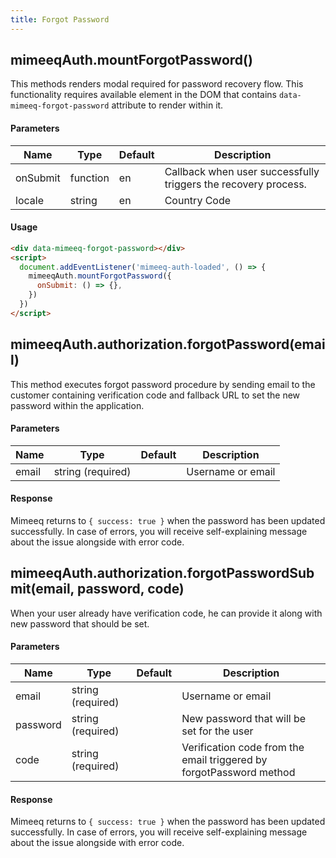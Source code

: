 ```yaml
---
title: Forgot Password
---
```


## mimeeqAuth.mountForgotPassword()

This methods renders modal required for password recovery flow. This functionality requires
available element in the DOM that contains `data-mimeeq-forgot-password` attribute to
render within it.

#### Parameters

| Name           | Type              | Default | Description                                                                                                     |
| -------------- | ----------------- | -------  | --------------------------------------------------------------------------------------------------------------- |
| onSubmit       | function          | en       | Callback when user successfully triggers the recovery process.                                                                                          |
| locale         | string            | en       | Country Code                                                                                          |

#### Usage

```html
<div data-mimeeq-forgot-password></div>
<script>
  document.addEventListener('mimeeq-auth-loaded', () => {
    mimeeqAuth.mountForgotPassword({
      onSubmit: () => {},
    })
  })
</script>
```

## mimeeqAuth.authorization.forgotPassword(email)

This method executes forgot password procedure by sending email to the customer containing
verification code and fallback URL to set the new password within the application.

#### Parameters

| Name           | Type              | Default | Description                                                                                                     |
| -------------- | ----------------- | -------  | --------------------------------------------------------------------------------------------------------------- |
| email          | string (required) |          | Username or email                                                                                  |

#### Response

Mimeeq returns to `{ success: true }` when the password has been updated successfully.
In case of errors, you will receive self-explaining message about the issue alongside with
error code.

## mimeeqAuth.authorization.forgotPasswordSubmit(email, password, code)

When your user already have verification code, he can provide it along with new password
that should be set.

#### Parameters

| Name           | Type              | Default | Description                                                                                                     |
| -------------- | ----------------- | -------  | --------------------------------------------------------------------------------------------------------------- |
| email          | string (required) |          | Username or email                                                                                  |
| password       | string (required) |          | New password that will be set for the user                                                                                  |
| code           | string (required) |          | Verification code from the email triggered by forgotPassword method                                                                               |

#### Response

Mimeeq returns to `{ success: true }` when the password has been updated successfully. 
In case of errors, you will receive self-explaining message about the issue alongside with
error code.
